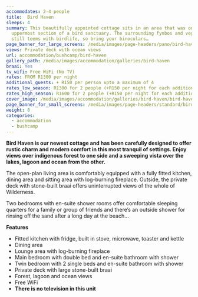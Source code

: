 ```yaml
---
accommodates: 2-4 people
title:  Bird Haven
sleeps: 4
summary: This beautifully appointed cottage sits in an area that was once the
  uppermost section of a bird sanctuary. The surrounding fynbos and vegetation
  still teems with birdlife, so bring your binoculars…
page_banner_for_large_screens: /media/images/page-headers/pano/bird-haven.jpg
views: Private deck with ocean views
url: accommodation/bushcamp/bird-haven
gallery_path: /media/images/accommodation/galleries/bird-haven
braai: Yes
tv_wifi: Free WiFi (No TV)
rates: FROM R1300 per night
additional_guests: + R150 per person upto a maximum of 4
rates_low_season: R1300 for 2 people (+R150 per night for each additional person – max 4)
rates_high_season: R1600 for 2 people (+R150 per night for each additional person – max 4)
cover_image: /media/images/accommodation/galleries/bird-haven/bird-haven-12.jpg
page_banner_for_small_screens: /media/images/page-headers/standard/bird-haven.jpg
weight: 8
categories:
  - accommodation
  - bushcamp
---
```


__Bird Haven is our newest cottage and has been carefully designed to offer rustic charm and modern comfort in this most tranquil of settings\. Enjoy views over indigenous forest to one side and a sweeping vista over the lakes, lagoon and ocean from the other\.__

The open\-plan living area is comfortably equipped with a fully fitted kitchen, dining area and sitting area with log\-burning fireplace\. Outside, the private deck with stone\-built braai offers uninterrupted views of the whole of Wilderness\.

Two bedrooms with en\-suite shower rooms offer comfortable sleeping quarters for a family or group of friends and there’s an outside shower for rinsing off the sand after a long day at the beach…

__Features__

- Fitted kitchen with fridge, built in stove, microwave, toaster and kettle
- Dining area
- Lounge area with log\-burning fireplace
- Main bedroom with double bed and en\-suite bathroom with shower
- Twin bedroom with 2 single beds and en\-suite bathroom with shower
- Private deck with large stone\-built braai
- Forest, lagoon and ocean views
- Free WiFi
- __There is no television in this unit__